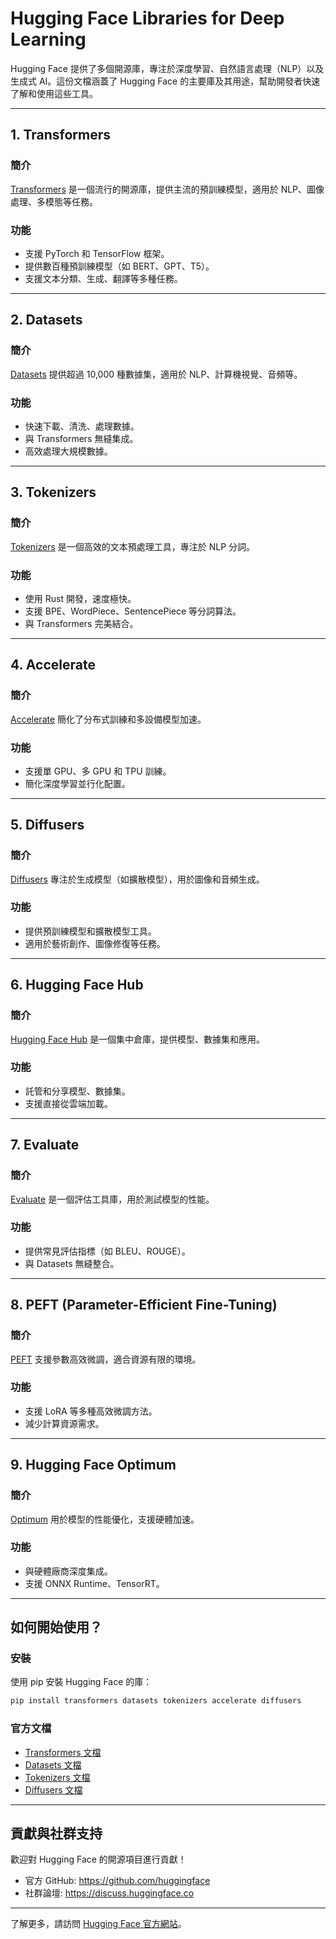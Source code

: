 # Hugging Face Libraries for Deep Learning

Hugging Face 提供了多個開源庫，專注於深度學習、自然語言處理（NLP）以及生成式 AI。這份文檔涵蓋了 Hugging Face 的主要庫及其用途，幫助開發者快速了解和使用這些工具。

---

## 1. Transformers

### 簡介
[Transformers](https://github.com/huggingface/transformers) 是一個流行的開源庫，提供主流的預訓練模型，適用於 NLP、圖像處理、多模態等任務。

### 功能
- 支援 PyTorch 和 TensorFlow 框架。
- 提供數百種預訓練模型（如 BERT、GPT、T5）。
- 支援文本分類、生成、翻譯等多種任務。

---

## 2. Datasets

### 簡介
[Datasets](https://github.com/huggingface/datasets) 提供超過 10,000 種數據集，適用於 NLP、計算機視覺、音頻等。

### 功能
- 快速下載、清洗、處理數據。
- 與 Transformers 無縫集成。
- 高效處理大規模數據。

---

## 3. Tokenizers

### 簡介
[Tokenizers](https://github.com/huggingface/tokenizers) 是一個高效的文本預處理工具，專注於 NLP 分詞。

### 功能
- 使用 Rust 開發，速度極快。
- 支援 BPE、WordPiece、SentencePiece 等分詞算法。
- 與 Transformers 完美結合。

---

## 4. Accelerate

### 簡介
[Accelerate](https://github.com/huggingface/accelerate) 簡化了分布式訓練和多設備模型加速。

### 功能
- 支援單 GPU、多 GPU 和 TPU 訓練。
- 簡化深度學習並行化配置。

---

## 5. Diffusers

### 簡介
[Diffusers](https://github.com/huggingface/diffusers) 專注於生成模型（如擴散模型），用於圖像和音頻生成。

### 功能
- 提供預訓練模型和擴散模型工具。
- 適用於藝術創作、圖像修復等任務。

---

## 6. Hugging Face Hub

### 簡介
[Hugging Face Hub](https://huggingface.co) 是一個集中倉庫，提供模型、數據集和應用。

### 功能
- 託管和分享模型、數據集。
- 支援直接從雲端加載。

---

## 7. Evaluate

### 簡介
[Evaluate](https://github.com/huggingface/evaluate) 是一個評估工具庫，用於測試模型的性能。

### 功能
- 提供常見評估指標（如 BLEU、ROUGE）。
- 與 Datasets 無縫整合。

---

## 8. PEFT (Parameter-Efficient Fine-Tuning)

### 簡介
[PEFT](https://github.com/huggingface/peft) 支援參數高效微調，適合資源有限的環境。

### 功能
- 支援 LoRA 等多種高效微調方法。
- 減少計算資源需求。

---

## 9. Hugging Face Optimum

### 簡介
[Optimum](https://github.com/huggingface/optimum) 用於模型的性能優化，支援硬體加速。

### 功能
- 與硬體廠商深度集成。
- 支援 ONNX Runtime、TensorRT。

---

## 如何開始使用？

### 安裝
使用 pip 安裝 Hugging Face 的庫：
```bash
pip install transformers datasets tokenizers accelerate diffusers
```

### 官方文檔
- [Transformers 文檔](https://huggingface.co/docs/transformers/)
- [Datasets 文檔](https://huggingface.co/docs/datasets/)
- [Tokenizers 文檔](https://huggingface.co/docs/tokenizers/)
- [Diffusers 文檔](https://huggingface.co/docs/diffusers/)

---

## 貢獻與社群支持

歡迎對 Hugging Face 的開源項目進行貢獻！
- 官方 GitHub: https://github.com/huggingface
- 社群論壇: https://discuss.huggingface.co

---

了解更多，請訪問 [Hugging Face 官方網站](https://huggingface.co)。
